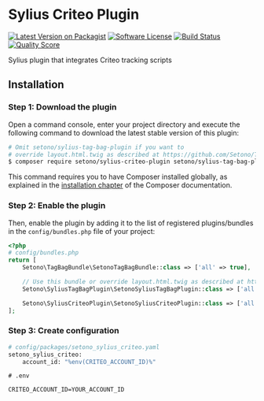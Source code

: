 # Sylius Criteo Plugin

[![Latest Version on Packagist][ico-version]][link-packagist]
[![Software License][ico-license]](LICENSE)
[![Build Status][ico-travis]][link-travis]
[![Quality Score][ico-code-quality]][link-code-quality]

Sylius plugin that integrates Criteo tracking scripts

## Installation

### Step 1: Download the plugin

Open a command console, enter your project directory and execute the following command to download the latest stable version of this plugin:

```bash
# Omit setono/sylius-tag-bag-plugin if you want to
# override layout.html.twig as described at https://github.com/Setono/TagBagBundle#usage
$ composer require setono/sylius-criteo-plugin setono/sylius-tag-bag-plugin
```

This command requires you to have Composer installed globally, as explained in the [installation chapter](https://getcomposer.org/doc/00-intro.md) of the Composer documentation.

### Step 2: Enable the plugin

Then, enable the plugin by adding it to the list of registered plugins/bundles
in the `config/bundles.php` file of your project:

```php
<?php
# config/bundles.php
return [
    Setono\TagBagBundle\SetonoTagBagBundle::class => ['all' => true],

    // Use this bundle or override layout.html.twig as described at https://github.com/Setono/TagBagBundle#usage
    Setono\SyliusTagBagPlugin\SetonoSyliusTagBagPlugin::class => ['all' => true],

    Setono\SyliusCriteoPlugin\SetonoSyliusCriteoPlugin::class => ['all' => true],
];
```

### Step 3: Create configuration 

```bash
# config/packages/setono_sylius_criteo.yaml
setono_sylius_criteo:
    account_id: "%env(CRITEO_ACCOUNT_ID)%"
```

```
# .env

CRITEO_ACCOUNT_ID=YOUR_ACCOUNT_ID
```

[ico-version]: https://img.shields.io/packagist/v/setono/sylius-criteo-plugin.svg?style=flat-square
[ico-license]: https://img.shields.io/badge/license-MIT-brightgreen.svg?style=flat-square
[ico-travis]: https://travis-ci.com/Setono/SyliusCriteoPlugin.svg?branch=master
[ico-code-quality]: https://img.shields.io/scrutinizer/g/Setono/SyliusCriteoPlugin.svg?style=flat-square

[link-packagist]: https://packagist.org/packages/setono/sylius-criteo-plugin
[link-travis]: https://travis-ci.com/Setono/SyliusCriteoPlugin
[link-code-quality]: https://scrutinizer-ci.com/g/Setono/SyliusCriteoPlugin
